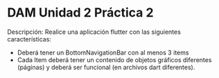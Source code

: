 # DAM Unidad 2 Práctica 2

Descripción:
Realice una aplicación flutter con las siguientes características:
- Deberá tener un BottomNavigationBar con al menos 3 items
- Cada Item deberá tener un contenido de objetos gráficos diferentes (páginas) y deberá ser funcional (en archivos dart diferentes).

